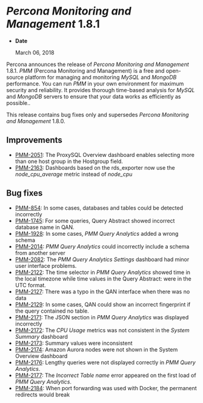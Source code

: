 # *Percona Monitoring and Management* 1.8.1

* **Date**

    March 06, 2018

Percona announces the release of *Percona Monitoring and Management* 1.8.1.  *PMM* (Percona Monitoring and Management) is a free and open-source platform for managing and monitoring *MySQL* and *MongoDB* performance.  You can run *PMM* in your own environment for maximum security and reliability. It provides thorough time-based analysis for *MySQL* and *MongoDB* servers to ensure that your data works as efficiently as possible..

This release contains bug fixes only and supersedes *Percona Monitoring and Management* 1.8.0.

## Improvements

* [PMM-2051](https://jira.percona.com/browse/PMM-2051): The ProxySQL Overview dashboard enables selecting more than one host group in the Hostgroup field.
* [PMM-2163](https://jira.percona.com/browse/PMM-2163): Dashboards based on the rds_exporter now use the *node_cpu_average* metric instead of *node_cpu*

## Bug fixes

* [PMM-854](https://jira.percona.com/browse/PMM-854): In some cases, databases and tables could be detected incorrectly
* [PMM-1745](https://jira.percona.com/browse/PMM-1745): For some queries, Query Abstract showed incorrect database name in QAN.
* [PMM-1928](https://jira.percona.com/browse/PMM-1928): In some cases, *PMM Query Analytics* added a wrong schema
* [PMM-2014](https://jira.percona.com/browse/PMM-2014): *PMM Query Analytics* could incorrectly include a schema from another server
* [PMM-2082](https://jira.percona.com/browse/PMM-2082): The *PMM Query Analytics Settings* dashboard had minor user interface problems.
* [PMM-2122](https://jira.percona.com/browse/PMM-2122): The time selector in *PMM Query Analytics* showed time in the local timezone while time values in the Query Abstract: were in the UTC format.
* [PMM-2127](https://jira.percona.com/browse/PMM-2127): There was a typo in the QAN interface when there was no data
* [PMM-2129](https://jira.percona.com/browse/PMM-2129): In some cases, QAN could show an incorrect fingerprint if the query contained no table.
* [PMM-2171](https://jira.percona.com/browse/PMM-2171): The JSON section in *PMM Query Analytics* was displayed incorrectly
* [PMM-2172](https://jira.percona.com/browse/PMM-2172): The *CPU Usage* metrics was not consistent in the *System Summary* dashboard
* [PMM-2173](https://jira.percona.com/browse/PMM-2173): Summary values were inconsistent
* [PMM-2174](https://jira.percona.com/browse/PMM-2174): Amazon Aurora nodes were not shown in the System Overview dashboard
* [PMM-2176](https://jira.percona.com/browse/PMM-2176): Lengthy queries were not displayed correctly in *PMM Query Analytics*.
* [PMM-2177](https://jira.percona.com/browse/PMM-2177): The *Incorrect Table name* error appeared on the first load of *PMM Query Analytics*.
* [PMM-2184](https://jira.percona.com/browse/PMM-2184): When port forwarding was used with Docker, the permanent redirects would break
